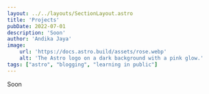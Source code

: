 ```yaml
---
layout: ../../layouts/SectionLayout.astro
title: 'Projects'
pubDate: 2022-07-01
description: 'Soon'
author: 'Andika Jaya'
image:
    url: 'https://docs.astro.build/assets/rose.webp'
    alt: 'The Astro logo on a dark background with a pink glow.'
tags: ["astro", "blogging", "learning in public"]
---
```

Soon